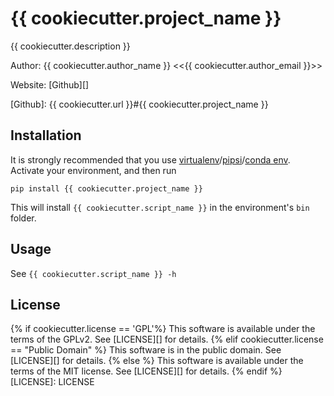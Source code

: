 # {{ cookiecutter.project_name }} #

{{ cookiecutter.description }}

Author: {{ cookiecutter.author_name }} <<{{ cookiecutter.author_email }}>>

Website: [Github][]

[Github]: {{ cookiecutter.url }}#{{ cookiecutter.project_name }}


## Installation ##

It is strongly recommended that you use [virtualenv][]/[pipsi][]/[conda env][].
Activate your environment, and then run

    pip install {{ cookiecutter.project_name }}

This will install `{{ cookiecutter.script_name }}` in the environment's `bin` folder.

[virtualenv]: http://docs.python-guide.org/en/latest/dev/virtualenvs/
[pipsi]: https://github.com/mitsuhiko/pipsi#pipsi
[conda env]: http://conda.pydata.org/docs/using/envs.html


## Usage ##

See `{{ cookiecutter.script_name }} -h`


## License ##
{% if cookiecutter.license == 'GPL'%}
This software is available under the terms of the GPLv2. See [LICENSE][] for
details.
{% elif cookiecutter.license == "Public Domain" %}
This software is in the public domain. See [LICENSE][] for details.
{% else %}
This software is available under the terms of the MIT license. See [LICENSE][]
for details.
{% endif %}
[LICENSE]: LICENSE
